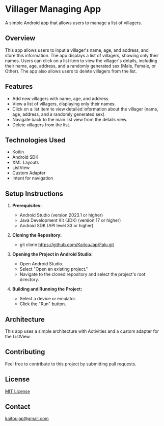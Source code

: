 # Villager Managing App

A simple Android app that allows users to manage a list of villagers.

## Overview

This app allows users to input a villager's name, age, and address, and store this information. The app displays a list of villagers, showing only their names. Users can click on a list item to view the villager's details, including their name, age, address, and a randomly generated sex (Male, Female, or Other). The app also allows users to delete villagers from the list.

## Features

-   Add new villagers with name, age, and address.
-   View a list of villagers, displaying only their names.
-   Click on a list item to view detailed information about the villager (name, age, address, and a randomly generated sex).
-   Navigate back to the main list view from the details view.
-   Delete villagers from the list.

## Technologies Used

-   Kotlin
-   Android SDK
-   XML Layouts
-   ListView
-   Custom Adapter
-   Intent for navigation

## Setup Instructions

1.  **Prerequisites:**
    -   Android Studio (version 2023.1 or higher)
    -   Java Development Kit (JDK) (version 17 or higher)
    -   Android SDK (API level 33 or higher)

2.  **Cloning the Repository:**
    -   git clone https://github.com/KaitouJap/Falu.git
    
3.  **Opening the Project in Android Studio:**
    -   Open Android Studio.
    -   Select "Open an existing project."
    -   Navigate to the cloned repository and select the project's root directory.

4.  **Building and Running the Project:**
    -   Select a device or emulator.
    -   Click the "Run" button.

## Architecture

This app uses a simple architecture with Activities and a custom adapter for the ListView.

## Contributing

Feel free to contribute to this project by submitting pull requests.

## License

[MIT License](https://opensource.org/licenses/MIT)

## Contact

kaitoujap@gmail.com